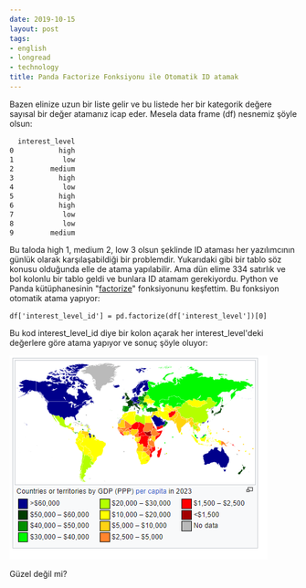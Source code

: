 ```yaml
---
date: 2019-10-15
layout: post
tags:
- english
- longread
- technology
title: Panda Factorize Fonksiyonu ile Otomatik ID atamak
---
```


Bazen elinize uzun bir liste gelir ve bu listede her bir kategorik değere sayısal bir değer atamanız icap eder. Mesela data frame (df) nesnemiz şöyle olsun:

```
  interest_level
0           high
1            low
2         medium
3           high
4            low
5           high
6           high
7            low
8            low
9         medium
```

Bu taloda high 1, medium 2, low 3 olsun şeklinde ID ataması her yazılımcının günlük olarak karşılaşabildiği bir problemdir. Yukarıdaki gibi bir tablo söz konusu olduğunda elle de atama yapılabilir. Ama dün elime 334 satırlık ve bol kolonlu bir tablo geldi ve bunlara ID atamam gerekiyordu. Python ve Panda kütüphanesinin "[factorize](https://pandas.pydata.org/pandas-docs/stable/reference/api/pandas.factorize.html)" fonksiyonunu keşfettim. Bu fonksiyon otomatik atama yapıyor:

```
df['interest_level_id'] = pd.factorize(df['interest_level'])[0]
```

Bu kod interest\_level\_id diye bir kolon açarak her interest\_level'deki değerlere göre atama yapıyor ve sonuç şöyle oluyor:

![](/images/image.png)

Güzel değil mi?

